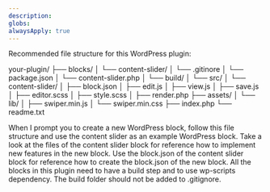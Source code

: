 ```yaml
---
description: 
globs: 
alwaysApply: true
---
```

Recommended file structure for this WordPress plugin:

your-plugin/
├── blocks/
│   └── content-slider/
│   	└── .gitinore
│   	└── package.json
│       └── content-slider.php
│   	└── build/
│   	└── src/
│   		└── content-slider/
│       		├── block.json
│       		├── edit.js
│       		├── view.js
│       		├── save.js
│       		├── editor.scss
│       		├── style.scss
│       		├── render.php
├── assets/
│   └── lib/
│       ├── swiper.min.js
│       └── swiper.min.css
├── index.php
└── readme.txt

When I prompt you to create a new WordPress block, follow this file structure and use the content slider as an example WordPress block. Take a look at the files of the content slider block for reference how to implement new features in the new block. Use the block.json of the content slider block for reference how to create the block.json of the new block. All the blocks in this plugin need to have a build step and to use wp-scripts dependency. The build folder should not be added to .gitignore.